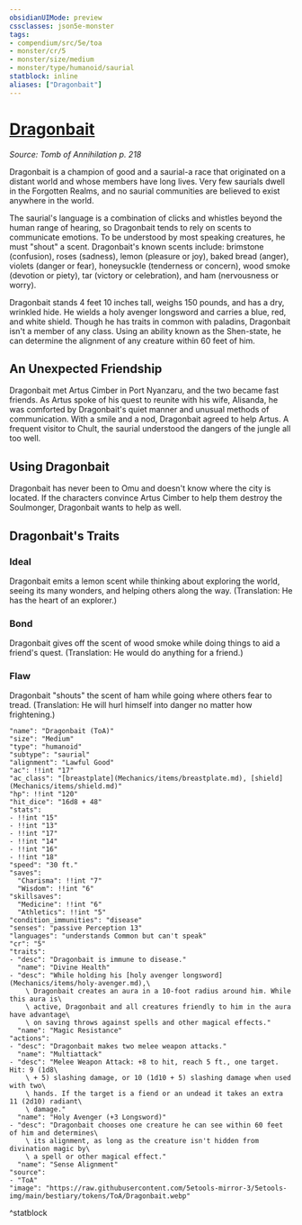 ```yaml
---
obsidianUIMode: preview
cssclasses: json5e-monster
tags:
- compendium/src/5e/toa
- monster/cr/5
- monster/size/medium
- monster/type/humanoid/saurial
statblock: inline
aliases: ["Dragonbait"]
---
```

# [Dragonbait](Mechanics\bestiary\npc/dragonbait-toa.md)
*Source: Tomb of Annihilation p. 218*  

Dragonbait is a champion of good and a saurial-a race that originated on a distant world and whose members have long lives. Very few saurials dwell in the Forgotten Realms, and no saurial communities are believed to exist anywhere in the world.

The saurial's language is a combination of clicks and whistles beyond the human range of hearing, so Dragonbait tends to rely on scents to communicate emotions. To be understood by most speaking creatures, he must "shout" a scent. Dragonbait's known scents include: brimstone (confusion), roses (sadness), lemon (pleasure or joy), baked bread (anger), violets (danger or fear), honeysuckle (tenderness or concern), wood smoke (devotion or piety), tar (victory or celebration), and ham (nervousness or worry).

Dragonbait stands 4 feet 10 inches tall, weighs 150 pounds, and has a dry, wrinkled hide. He wields a holy avenger longsword and carries a blue, red, and white shield. Though he has traits in common with paladins, Dragonbait isn't a member of any class. Using an ability known as the Shen-state, he can determine the alignment of any creature within 60 feet of him.

## An Unexpected Friendship

Dragonbait met Artus Cimber in Port Nyanzaru, and the two became fast friends. As Artus spoke of his quest to reunite with his wife, Alisanda, he was comforted by Dragonbait's quiet manner and unusual methods of communication. With a smile and a nod, Dragonbait agreed to help Artus. A frequent visitor to Chult, the saurial understood the dangers of the jungle all too well.

## Using Dragonbait

Dragonbait has never been to Omu and doesn't know where the city is located. If the characters convince Artus Cimber to help them destroy the Soulmonger, Dragonbait wants to help as well.

## Dragonbait's Traits

### Ideal

Dragonbait emits a lemon scent while thinking about exploring the world, seeing its many wonders, and helping others along the way. (Translation: He has the heart of an explorer.)

### Bond

Dragonbait gives off the scent of wood smoke while doing things to aid a friend's quest. (Translation: He would do anything for a friend.)

### Flaw

Dragonbait "shouts" the scent of ham while going where others fear to tread. (Translation: He will hurl himself into danger no matter how frightening.)

```statblock
"name": "Dragonbait (ToA)"
"size": "Medium"
"type": "humanoid"
"subtype": "saurial"
"alignment": "Lawful Good"
"ac": !!int "17"
"ac_class": "[breastplate](Mechanics/items/breastplate.md), [shield](Mechanics/items/shield.md)"
"hp": !!int "120"
"hit_dice": "16d8 + 48"
"stats":
- !!int "15"
- !!int "13"
- !!int "17"
- !!int "14"
- !!int "16"
- !!int "18"
"speed": "30 ft."
"saves":
  "Charisma": !!int "7"
  "Wisdom": !!int "6"
"skillsaves":
  "Medicine": !!int "6"
  "Athletics": !!int "5"
"condition_immunities": "disease"
"senses": "passive Perception 13"
"languages": "understands Common but can't speak"
"cr": "5"
"traits":
- "desc": "Dragonbait is immune to disease."
  "name": "Divine Health"
- "desc": "While holding his [holy avenger longsword](Mechanics/items/holy-avenger.md),\
    \ Dragonbait creates an aura in a 10-foot radius around him. While this aura is\
    \ active, Dragonbait and all creatures friendly to him in the aura have advantage\
    \ on saving throws against spells and other magical effects."
  "name": "Magic Resistance"
"actions":
- "desc": "Dragonbait makes two melee weapon attacks."
  "name": "Multiattack"
- "desc": "Melee Weapon Attack: +8 to hit, reach 5 ft., one target. Hit: 9 (1d8\
    \ + 5) slashing damage, or 10 (1d10 + 5) slashing damage when used with two\
    \ hands. If the target is a fiend or an undead it takes an extra 11 (2d10) radiant\
    \ damage."
  "name": "Holy Avenger (+3 Longsword)"
- "desc": "Dragonbait chooses one creature he can see within 60 feet of him and determines\
    \ its alignment, as long as the creature isn't hidden from divination magic by\
    \ a spell or other magical effect."
  "name": "Sense Alignment"
"source":
- "ToA"
"image": "https://raw.githubusercontent.com/5etools-mirror-3/5etools-img/main/bestiary/tokens/ToA/Dragonbait.webp"
```
^statblock